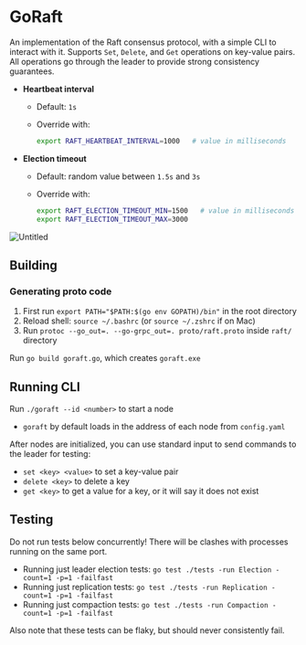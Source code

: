 # GoRaft

An implementation of the Raft consensus protocol, with a simple CLI to interact with it. Supports `Set`, `Delete`, and `Get` operations on key-value pairs. All operations go through the leader to provide strong consistency guarantees. 

* **Heartbeat interval**

  * Default: `1s`
  * Override with:

    ```bash
    export RAFT_HEARTBEAT_INTERVAL=1000   # value in milliseconds
    ```

* **Election timeout**

  * Default: random value between `1.5s` and `3s`
  * Override with:

    ```bash
    export RAFT_ELECTION_TIMEOUT_MIN=1500   # value in milliseconds
    export RAFT_ELECTION_TIMEOUT_MAX=3000
    ```
![Untitled](https://github.com/user-attachments/assets/608c2a82-2f64-4e0a-9828-d4fa6d4cbe6e)

## Building

### Generating proto code
1. First run `export PATH="$PATH:$(go env GOPATH)/bin"` in the root directory
2. Reload shell: `source ~/.bashrc` (or `source ~/.zshrc` if on Mac)
3. Run `protoc --go_out=. --go-grpc_out=. proto/raft.proto` inside `raft/` directory

Run `go build goraft.go`, which creates `goraft.exe`

## Running CLI
Run `./goraft --id <number>` to start a node
- `goraft` by default loads in the address of each node from `config.yaml` 

After nodes are initialized, you can use standard input to send commands to the leader for testing:
- `set <key> <value>` to set a key-value pair
- `delete <key>` to delete a key
- `get <key>` to get a value for a key, or it will say it does not exist

## Testing
Do not run tests below concurrently! There will be clashes with processes running on the same port.

- Running just leader election tests: `go test ./tests -run Election -count=1 -p=1 -failfast`
- Running just replication tests: `go test ./tests -run Replication -count=1 -p=1 -failfast`
- Running just compaction tests: `go test ./tests -run Compaction -count=1 -p=1 -failfast`

Also note that these tests can be flaky, but should never consistently fail.
